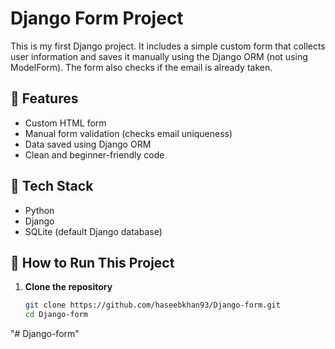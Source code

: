 # Django Form Project

This is my first Django project. It includes a simple custom form that collects user information and saves it manually using the Django ORM (not using ModelForm). The form also checks if the email is already taken.

## 🔧 Features

- Custom HTML form
- Manual form validation (checks email uniqueness)
- Data saved using Django ORM
- Clean and beginner-friendly code

## 🧠 Tech Stack

- Python
- Django
- SQLite (default Django database)

## 🚀 How to Run This Project

1. **Clone the repository**
   ```bash
   git clone https://github.com/haseebkhan93/Django-form.git
   cd Django-form
"# Django-form" 





